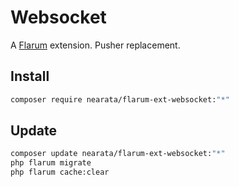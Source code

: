 # Websocket

A [Flarum](http://flarum.org) extension. Pusher replacement.

## Install

```sh
composer require nearata/flarum-ext-websocket:"*"
```

## Update

```sh
composer update nearata/flarum-ext-websocket:"*"
php flarum migrate
php flarum cache:clear
```
